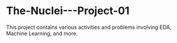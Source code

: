# The-Nuclei---Project-01
This project contains various activities and problems involving EDA, Machine Learning, and more. 
